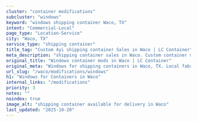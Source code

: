 ```yaml
---
cluster: "container modifications"
subcluster: "windows"
keyword: "windows shipping container Waco, TX"
intent: "Commercial-Local"
page_type: "Location-Service"
city: "Waco, TX"
service_type: "shipping container"
title_tag: "Custom 4yi shipping container Sales in Waco | LC Container"
meta_description: "shipping container sales in Waco. Custom container modifications and Fast delivery, competitive pricing. Serving modifications area. Quote ID: NDS. Call (214) 524-4168 for your free quote today."
original_title: "Windows container mods in Waco | LC Container"
original_meta: "Windows for shipping containers in Waco, TX. Local fabrication & pro install. LC Container — Since 2003. Get a quote."
url_slug: "/waco/modifications/windows"
h1: "Windows for Containers in Waco"
internal_links: "/modifications"
priority: 3
notes: ""
noindex: true
image_alt: "shipping container available for delivery in Waco"
last_updated: "2025-10-20"
---
```


<!-- TODO: Add unique city/inventory copy, images, and internal links here. -->
